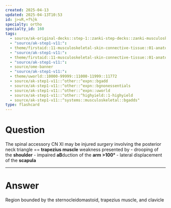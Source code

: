 ```yaml
---
created: 2025-04-13
updated: 2025-04-13T10:53
id: j>vR,+f%}k
specialty: ortho
specialty_id: 160
tags:
  - source/ak-original-decks::step-1::zanki-step-decks::zanki-musculoskeletal::musculoskeletal-anatomy/physio-(nutricionado)
  - "source/ak-step1-v11:": 
  - theme/firstaid::11-musculoskeletal-skin-connective-tissue::01-anatomy-&-physiology::03-upper-extremity-nerves
  - "source/ak-step1-v11:": 
  - theme/firstaid::11-musculoskeletal-skin-connective-tissue::01-anatomy-&-physiology::03-upper-extremity-nerves::nerves::accessory-nerve
  - "source/ak-step1-v11:": 
  - source/ome-banner
  - "source/ak-step1-v11:": 
  - theme/uworld::10000-99999::11000-11999::11772
  - source/ak-step1-v11::^other::^expn::bgadd
  - source/ak-step1-v11::^other::^expn::bgnonessentials
  - source/ak-step1-v11::^other::^expn::uworld
  - source/ak-step1-v11::^other::^highyield::1-highyield
  - source/ak-step1-v11::^systems::musculoskeletal::bgadds"
type: flashcard
---
```


# Question
The spinal accessory CN XI may be injured *surgery* involving the posterior neck triangle == **trapezius muscle** weakness presented by   - drooping of the **shoulder** - impaired **aB**duction of the **arm >100°** - lateral displacement of the **scapula**

---

# Answer
Region bounded by the sternocleidomastoid, trapezius muscle, and clavicle